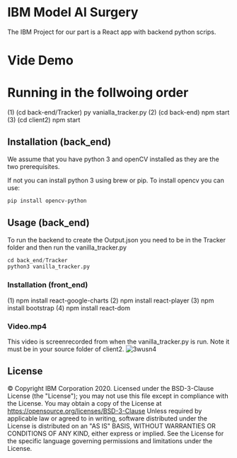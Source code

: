 # IBM Model AI Surgery
The IBM Project for our part is a React app with backend python scrips.

# Vide Demo

# Running in the follwoing order

(1) (cd back-end/Tracker) py vanialla_tracker.py
(2) (cd back-end) npm start
(3) (cd client2) npm start

## Installation (back_end)

We assume that you have python 3 and openCV installed as they are the two prerequisites.

If not you can install python 3 using brew or pip.
To install opencv you can use:

```bash
pip install opencv-python
```

## Usage (back_end)

To run the backend to create the Output.json you need to be in the Tracker folder and then run the vanilla_tracker.py

```python
cd back_end/Tracker
python3 vanilla_tracker.py
```
 

### Installation (front_end)
(1) npm install react-google-charts
(2) npm install react-player
(3) npm install bootstrap
(4) npm install react-dom

### Video.mp4
This video is screenrecorded from when the vanilla_tracker.py is run.
Note it must be in your source folder of client2. 
![3wusn4](https://user-images.githubusercontent.com/58475336/79441707-d9faa600-7fd7-11ea-9e71-9d0785c53eec.gif)

## License

© Copyright IBM Corporation 2020.
Licensed under the BSD-3-Clause License (the "License");
you may not use this file except in compliance with the License.
You may obtain a copy of the License at
https://opensource.org/licenses/BSD-3-Clause
Unless required by applicable law or agreed to in writing, software
distributed under the License is distributed on an "AS IS" BASIS,
WITHOUT WARRANTIES OR CONDITIONS OF ANY KIND, either express or implied.
See the License for the specific language governing permissions and
limitations under the License.
